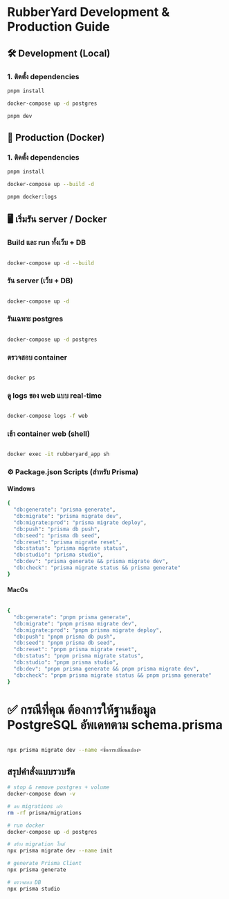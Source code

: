 # RubberYard Development & Production Guide

## 🛠 Development (Local)

### 1. ติดตั้ง dependencies

```bash
pnpm install

docker-compose up -d postgres

pnpm dev


```

## 🚀 Production (Docker)

### 1. ติดตั้ง dependencies

```bash
pnpm install

docker-compose up --build -d

pnpm docker:logs

```

## 🖥 เริ่มรัน server / Docker

### Build และ run ทั้งเว็บ + DB

```bash

docker-compose up -d --build

```

### รัน server (เว็บ + DB)

```bash

docker-compose up -d
```

### รันเฉพาะ postgres

```bash

docker-compose up -d postgres

```

### ตรวจสอบ container

```bash

docker ps

```

### ดู logs ของ web แบบ real-time

```bash

docker-compose logs -f web

```

### เข้า container web (shell)

```bash

docker exec -it rubberyard_app sh

```

### ⚙️ Package.json Scripts (สำหรับ Prisma)

#### Windows

```bash
{
  "db:generate": "prisma generate",
  "db:migrate": "prisma migrate dev",
  "db:migrate:prod": "prisma migrate deploy",
  "db:push": "prisma db push",
  "db:seed": "prisma db seed",
  "db:reset": "prisma migrate reset",
  "db:status": "prisma migrate status",
  "db:studio": "prisma studio",
  "db:dev": "prisma generate && prisma migrate dev",
  "db:check": "prisma migrate status && prisma generate"
}
```

#### MacOs

```bash

{
  "db:generate": "pnpm prisma generate",
  "db:migrate": "pnpm prisma migrate dev",
  "db:migrate:prod": "pnpm prisma migrate deploy",
  "db:push": "pnpm prisma db push",
  "db:seed": "pnpm prisma db seed",
  "db:reset": "pnpm prisma migrate reset",
  "db:status": "pnpm prisma migrate status",
  "db:studio": "pnpm prisma studio",
  "db:dev": "pnpm prisma generate && pnpm prisma migrate dev",
  "db:check": "pnpm prisma migrate status && pnpm prisma generate"
}

```

# ✅ กรณีที่คุณ ต้องการให้ฐานข้อมูล PostgreSQL อัพเดทตาม schema.prisma

```bash

npx prisma migrate dev --name <ชื่อการเปลี่ยนแปลง>

```

## สรุปคำสั่งแบบรวบรัด

```bash
# stop & remove postgres + volume
docker-compose down -v

# ลบ migrations เก่า
rm -rf prisma/migrations

# run docker
docker-compose up -d postgres

# สร้าง migration ใหม่
npx prisma migrate dev --name init

# generate Prisma Client
npx prisma generate

# ตรวจสอบ DB
npx prisma studio

```
